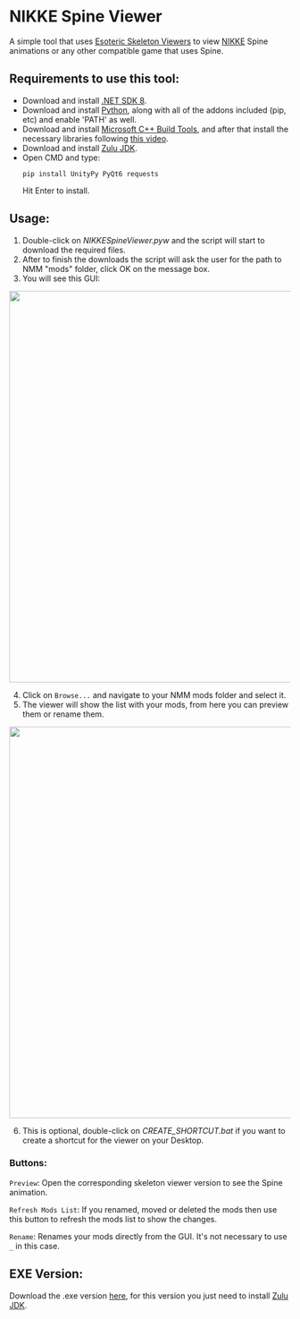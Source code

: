 # NIKKE Spine Viewer
A simple tool that uses [Esoteric Skeleton Viewers](https://en.esotericsoftware.com/spine-skeleton-viewer) to view [NIKKE](https://nikke-en.com/) Spine animations or any other compatible game that uses Spine.



## Requirements to use this tool:

  - Download and install [.NET SDK 8](https://dotnet.microsoft.com/en-us/download/dotnet/thank-you/sdk-8.0.404-windows-x64-installer).
  - Download and install [Python](https://www.python.org/downloads/), along with all of the addons included (pip, etc) and enable 'PATH' as well.
  - Download and install [Microsoft C++ Build Tools](https://aka.ms/vs/17/release/vs_BuildTools.exe), and after that install the necessary libraries following [this video](https://files.catbox.moe/vqsuix.mp4).
  - Download and install [Zulu JDK](https://cdn.azul.com/zulu/bin/zulu21.40.17-ca-jdk21.0.6-win_x64.msi).
  - Open CMD and type:
    ```
    pip install UnityPy PyQt6 requests
    ```
    Hit Enter to install.
  
  



## Usage:

1. Double-click on _NIKKESpineViewer.pyw_ and the script will start to download the required files.
2. After to finish the downloads the script will ask the user for the path to NMM "mods" folder, click OK on the message box.
3. You will see this GUI:


<img src="https://files.catbox.moe/i42ie6.png" width="700"/>


4. Click on `Browse...` and navigate to your NMM mods folder and select it.
5. The viewer will show the list with your mods, from here you can preview them or rename them.


<img src="https://files.catbox.moe/cg4fpd.png" width="700"/>


6. This is optional, double-click on _CREATE_SHORTCUT.bat_ if you want to create a shortcut for the viewer on your Desktop.

### Buttons:

`Preview`: Open the corresponding skeleton viewer version to see the Spine animation.

`Refresh Mods List`: If you renamed, moved or deleted the mods then use this button to refresh the mods list to show the changes.

`Rename`: Renames your mods directly from the GUI. It's not necessary to use `_` in this case.


## EXE Version:

Download the .exe version [here](https://www.mediafire.com/file/dkj0lvvnu3rn771/NIKKESpineViewer.7z/file), for this version you just need to install [Zulu JDK](https://cdn.azul.com/zulu/bin/zulu21.40.17-ca-jdk21.0.6-win_x64.msi).


